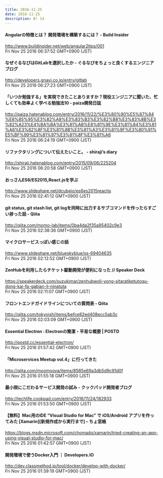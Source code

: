 ```yaml
---
title: 2016-11-25
date: 2016-11-25
description: B! 14
---
```


#### Angularの特徴とは？ 開発環境を構築するには？ - Build Insider
http://www.buildinsider.net/web/angular2tips/001<br>
Fri Nov 25 2016 06:37:52 GMT+0900 (JST)<br>


#### なぜぐるなびはGitLabを選択したか - ぐるなびをちょっと良くするエンジニアブログ
http://developers.gnavi.co.jp/entry/gitlab<br>
Fri Nov 25 2016 06:27:23 GMT+0900 (JST)<br>


#### 「いつか勉強する」を実現できたことありますか？現役エンジニアに聞いた、忙しくても効率よく学べる勉強法10 - paiza開発日誌
http://paiza.hatenablog.com/entry/2016/11/22/%E3%80%90%E5%87%84%E8%85%95%E3%82%A8%E3%83%B3%E3%82%B8%E3%83%8B%E3%82%A23%E4%BA%BA%E3%81%AB%E8%81%9E%E3%81%84%E3%81%A6%E3%82%8F%E3%81%8B%E3%81%A3%E3%81%9F%E3%80%91%E5%BF%99%E3%81%97%E3%81%8F%E3%81%A6<br>
Fri Nov 25 2016 06:24:19 GMT+0900 (JST)<br>


#### リファクタリングについて伝えたいこと。 - shiraji’s diary
http://shiraji.hatenablog.com/entry/2015/09/06/225204<br>
Fri Nov 25 2016 06:20:58 GMT+0900 (JST)<br>


#### おっさんES6/ES2015,React.jsを学ぶ
http://www.slideshare.net/dcubeio/es6es2015reactjs<br>
Fri Nov 25 2016 02:41:12 GMT+0900 (JST)<br>


#### git status, git stash list, git logを同時に出力するサブコマンドを作ったらすごい捗った話 - Qiita
http://qiita.com/momo-lab/items/0ba4da2f35a95402c9e3<br>
Fri Nov 25 2016 02:38:36 GMT+0900 (JST)<br>


#### マイクロサービスっぽい感じの話
http://www.slideshare.net/blueskyblue/ss-69404635<br>
Fri Nov 25 2016 02:12:52 GMT+0900 (JST)<br>


#### ZenHubを利用したらチケット駆動開発が便利になった // Speaker Deck
https://speakerdeck.com/suzukimar/zenhubwoli-yong-sitaratiketutoqu-dong-kai-fa-gabian-li-ninatuta<br>
Fri Nov 25 2016 02:11:07 GMT+0900 (JST)<br>


####  フロントエンドガイドラインについての質問表 - Qiita
http://qiita.com/tokyoish/items/befce82ed408ecc5ab3c<br>
Fri Nov 25 2016 02:03:09 GMT+0900 (JST)<br>


#### Essential Electron : Electronの簡潔・平易な概要 | POSTD
http://postd.cc/essential-electron/<br>
Fri Nov 25 2016 01:57:42 GMT+0900 (JST)<br>


#### 「Microservices Meetup vol.4」に行ってきた
http://qiita.com/moomooya/items/8565e69a3db5d9c91d0f<br>
Fri Nov 25 2016 01:55:18 GMT+0900 (JST)<br>


#### 最小限にこだわるサービス開発の試み - クックパッド開発者ブログ
http://techlife.cookpad.com/entry/2016/11/24/182933<br>
Fri Nov 25 2016 01:53:50 GMT+0900 (JST)<br>


#### 【無料】Mac用のIDE “Visual Studio for Mac” で iOS/Android アプリを作ってみた [Xamarin][新規作成から実行まで] – ちょ窓帳
https://blogs.msdn.microsoft.com/chomado/xamarin/tried-creating-an-app-using-visual-studio-for-mac/<br>
Fri Nov 25 2016 01:42:57 GMT+0900 (JST)<br>


#### 開発環境で使うDocker入門 ｜ Developers.IO
http://dev.classmethod.jp/tool/docker/develop-with-docker/<br>
Fri Nov 25 2016 01:39:19 GMT+0900 (JST)<br>


